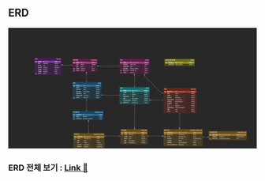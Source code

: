 ## ERD

![ERD](./assets/ERD.png)

### ERD 전체 보기 : [Link 🔗](https://www.erdcloud.com/d/6rWsDggZwoS27B22J)
